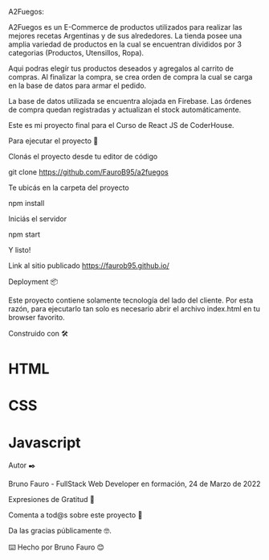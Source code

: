 A2Fuegos: 

A2Fuegos es un E-Commerce de productos utilizados para realizar las mejores recetas Argentinas
y de sus alrededores. La tienda posee una amplia variedad de productos en la cual se encuentran divididos por 3 categorias (Productos, Utensillos, Ropa).

Aqui podras elegír tus productos deseados y agregalos al carrito de compras. Al finalizar la compra, se crea orden de compra la cual se carga en la base de datos para armar el pedido.

La base de datos utilizada se encuentra alojada en Firebase. Las órdenes de compra quedan registradas y actualizan el stock automáticamente.

Este es mi proyecto final para el Curso de React JS de CoderHouse.

Para ejecutar el proyecto 🚀

Clonás el proyecto desde tu editor de código

git clone https://github.com/FauroB95/a2fuegos

Te ubicás en la carpeta del proyecto

npm install

Iniciás el servidor

npm start

Y listo!

Link al sitio publicado
https://faurob95.github.io/

Deployment 📦

Este proyecto contiene solamente tecnología del lado del cliente. Por esta razón, para ejecutarlo tan solo es necesario abrir el archivo index.html en tu browser favorito.

Construido con 🛠️

# HTML
# CSS
# Javascript

Autor ✒️

Bruno Fauro - FullStack Web Developer en formación, 24 de Marzo de 2022

Expresiones de Gratitud 🎁

Comenta a tod@s sobre este proyecto 📢

Da las gracias públicamente 🤓.

⌨️ Hecho por Bruno Fauro 😊

